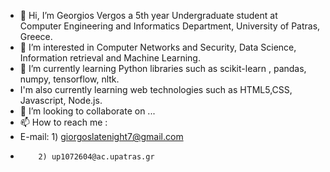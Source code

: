 - 👋 Hi, I’m Georgios Vergos a 5th year Undergraduate student at Computer Engineering and Informatics Department, University of Patras, Greece.
- 👀 I’m interested in  Computer Networks and Security, Data Science, Information retrieval and Machine Learning.
- 🌱 I’m currently learning Python libraries such as scikit-learn , pandas, numpy, tensorflow, nltk.
- I'm also currently learning web technologies such as HTML5,CSS, Javascript, Node.js.
- 💞️ I’m looking to collaborate on ...
- 📫 How to reach me :
- E-mail: 1) giorgoslatenight7@gmail.com
-         2) up1072604@ac.upatras.gr
<!---
Vergosss/Vergosss is a ✨ special ✨ repository because its `README.md` (this file) appears on your GitHub profile.
You can click the Preview link to take a look at your changes.
--->
